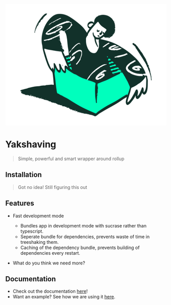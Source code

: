 ![doodle](./doodle.svg)

# Yakshaving

> Simple, powerful and smart wrapper around rollup

## Installation

> Got no idea! Still figuring this out

## Features

- Fast development mode
  - Bundles app in development mode with sucrase rather than typescript.
  - Seperate bundle for dependencies, prevents waste of time in treeshaking them.
  - Caching of the dependency bundle, prevents building of dependencies every restart.

- What do you think we need more?

## Documentation

- Check out the documentation [here](./docs/README.md)!
- Want an example? See how we are using it [here](https://github.com/vegeta897/d-zone/blob/better-distribution/packages/webapp/build.config.js).
